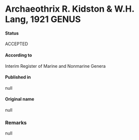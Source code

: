 # Archaeothrix R. Kidston & W.H. Lang, 1921 GENUS

#### Status
ACCEPTED

#### According to
Interim Register of Marine and Nonmarine Genera

#### Published in
null

#### Original name
null

### Remarks
null